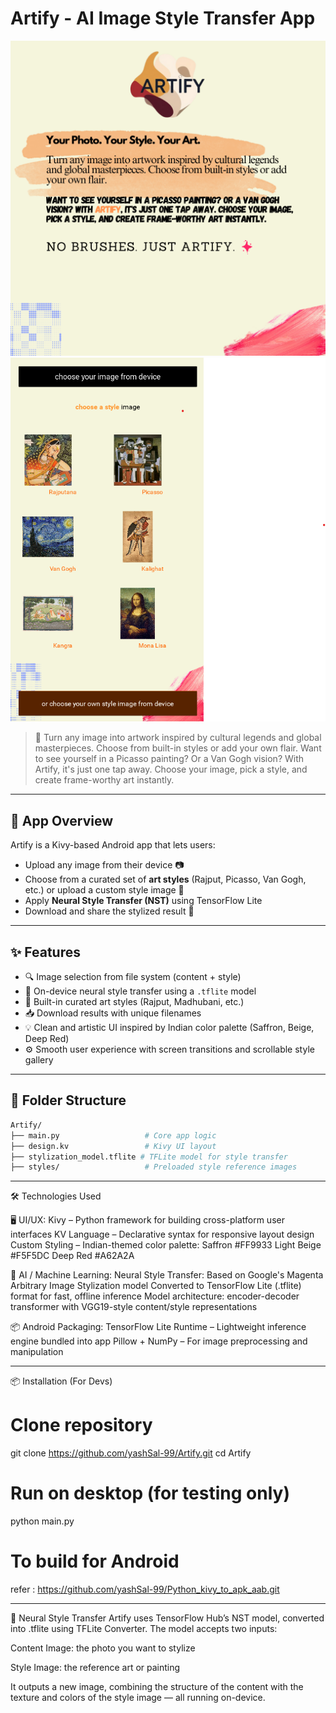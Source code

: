# Artify - AI Image Style Transfer App

![Artify App](homescreen.png)![Artify App2](Screenshot.png)

> 🎨 Turn any image into artwork inspired by cultural legends and global masterpieces. Choose from built-in styles or add your own flair. Want to see yourself in a Picasso painting? Or a Van Gogh vision? With Artify, it's just one tap away. Choose your image, pick a style, and create frame-worthy art instantly.

---

## 📱 App Overview
Artify is a Kivy-based Android app that lets users:
- Upload any image from their device 📷
- Choose from a curated set of **art styles** (Rajput, Picasso, Van Gogh, etc.) or upload a custom style image 🎨
- Apply **Neural Style Transfer (NST)** using TensorFlow Lite
- Download and share the stylized result 🌟

---

## ✨ Features
- 🔍 Image selection from file system (content + style)
- 🧠 On-device neural style transfer using a `.tflite` model
- 🎨 Built-in curated art styles (Rajput, Madhubani, etc.)
- 📥 Download results with unique filenames
- 💡 Clean and artistic UI inspired by Indian color palette (Saffron, Beige, Deep Red)
- ⚙️ Smooth user experience with screen transitions and scrollable style gallery

---

## 📂 Folder Structure
```bash
Artify/
├── main.py                   # Core app logic
├── design.kv                 # Kivy UI layout
├── stylization_model.tflite # TFLite model for style transfer
├── styles/                   # Preloaded style reference images
```
---
🛠 Technologies Used

🖥️ UI/UX:
Kivy – Python framework for building cross-platform user interfaces
KV Language – Declarative syntax for responsive layout design
Custom Styling – Indian-themed color palette:
Saffron #FF9933
Light Beige #F5F5DC
Deep Red #A62A2A

🧠 AI / Machine Learning:
Neural Style Transfer:
Based on Google's Magenta Arbitrary Image Stylization model
Converted to TensorFlow Lite (.tflite) format for fast, offline inference
Model architecture: encoder-decoder transformer with VGG19-style content/style representations

📦 Android Packaging:
TensorFlow Lite Runtime – Lightweight inference engine bundled into app
Pillow + NumPy – For image preprocessing and manipulation

---

📦 Installation (For Devs)
# Clone repository
git clone https://github.com/yashSal-99/Artify.git
cd Artify

# Run on desktop (for testing only)
python main.py

# To build for Android
refer : https://github.com/yashSal-99/Python_kivy_to_apk_aab.git


---
🤖 Neural Style Transfer
Artify uses TensorFlow Hub’s NST model, converted into .tflite using TFLite Converter. The model accepts two inputs:

Content Image: the photo you want to stylize

Style Image: the reference art or painting

It outputs a new image, combining the structure of the content with the texture and colors of the style image — all running on-device.

